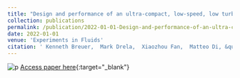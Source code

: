 ```yaml
---
title: "Design and performance of an ultra-compact, low-speed, low turbulence level, wind tunnel for aerodynamic and animal flight experiments"
collection: publications
permalink: /publication/2022-01-01-Design-and-performance-of-an-ultra-compact-low-speed-low-turbulence-level-wind-tunnel-for-aerodynamic-and-animal-flight-experiments
date: 2022-01-01
venue: 'Experiments in Fluids'
citation: ' Kenneth Breuer,  Mark Drela,  Xiaozhou Fan,  Matteo Di, &quot;Design and performance of an ultra-compact, low-speed, low turbulence level, wind tunnel for aerodynamic and animal flight experiments.&quot; Experiments in Fluids, 2022.'
---
```

![p](http://xiaozhoufan.github.io/images/2022_J_Breuer_preview.jpg)
[Access paper here](http://xiaozhoufan.github.io/files/2022_J_Breuer_Design_and_performance_of_an_ultra_compact_low_speed_low_turbulence_level_wind_tunnel.pdf){:target="_blank"}

